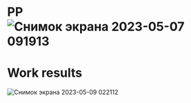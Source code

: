 # PP![Снимок экрана 2023-05-07 091913](https://user-images.githubusercontent.com/109356212/236661243-3f5e692a-a7f2-4d37-be98-7ac345a4b61d.png)
# Work results 
![Снимок экрана 2023-05-09 022112](https://user-images.githubusercontent.com/109356212/236957700-baeffbef-5fed-4ceb-9e5b-f40cd088b794.png)
